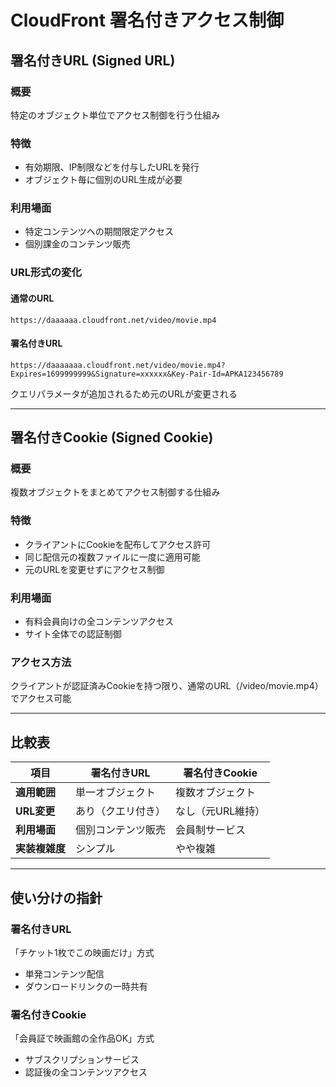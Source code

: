# CloudFront 署名付きアクセス制御

## 署名付きURL (Signed URL)

### 概要
特定のオブジェクト単位でアクセス制御を行う仕組み

### 特徴
- 有効期限、IP制限などを付与したURLを発行
- オブジェクト毎に個別のURL生成が必要

### 利用場面
- 特定コンテンツへの期間限定アクセス
- 個別課金のコンテンツ販売

### URL形式の変化

#### 通常のURL
```
https://daaaaaa.cloudfront.net/video/movie.mp4
```

#### 署名付きURL
```
https://daaaaaaa.cloudfront.net/video/movie.mp4?Expires=1699999999&Signature=xxxxxx&Key-Pair-Id=APKA123456789
```

クエリパラメータが追加されるため元のURLが変更される

---

## 署名付きCookie (Signed Cookie)

### 概要
複数オブジェクトをまとめてアクセス制御する仕組み

### 特徴
- クライアントにCookieを配布してアクセス許可
- 同じ配信元の複数ファイルに一度に適用可能
- 元のURLを変更せずにアクセス制御

### 利用場面
- 有料会員向けの全コンテンツアクセス
- サイト全体での認証制御

### アクセス方法
クライアントが認証済みCookieを持つ限り、通常のURL（/video/movie.mp4）でアクセス可能

---

## 比較表

| 項目 | 署名付きURL | 署名付きCookie |
|------|------------|---------------|
| **適用範囲** | 単一オブジェクト | 複数オブジェクト |
| **URL変更** | あり（クエリ付き） | なし（元URL維持） |
| **利用場面** | 個別コンテンツ販売 | 会員制サービス |
| **実装複雑度** | シンプル | やや複雑 |

---

## 使い分けの指針

### 署名付きURL
「チケット1枚でこの映画だけ」方式
- 単発コンテンツ配信
- ダウンロードリンクの一時共有

### 署名付きCookie
「会員証で映画館の全作品OK」方式
- サブスクリプションサービス
- 認証後の全コンテンツアクセス